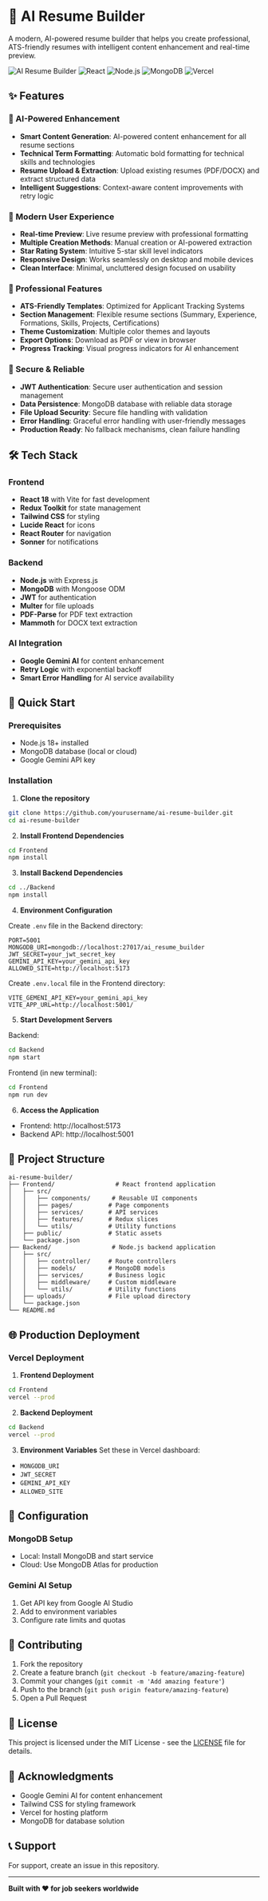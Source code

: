 # 🚀 AI Resume Builder

A modern, AI-powered resume builder that helps you create professional, ATS-friendly resumes with intelligent content enhancement and real-time preview.

![AI Resume Builder](https://img.shields.io/badge/AI-Powered-blue)
![React](https://img.shields.io/badge/React-18.x-blue)
![Node.js](https://img.shields.io/badge/Node.js-20.x-green)
![MongoDB](https://img.shields.io/badge/MongoDB-Latest-green)
![Vercel](https://img.shields.io/badge/Deployed-Vercel-black)

## ✨ Features

### 🤖 AI-Powered Enhancement
- **Smart Content Generation**: AI-powered content enhancement for all resume sections
- **Technical Term Formatting**: Automatic bold formatting for technical skills and technologies
- **Resume Upload & Extraction**: Upload existing resumes (PDF/DOCX) and extract structured data
- **Intelligent Suggestions**: Context-aware content improvements with retry logic

### 🎨 Modern User Experience
- **Real-time Preview**: Live resume preview with professional formatting
- **Multiple Creation Methods**: Manual creation or AI-powered extraction
- **Star Rating System**: Intuitive 5-star skill level indicators
- **Responsive Design**: Works seamlessly on desktop and mobile devices
- **Clean Interface**: Minimal, uncluttered design focused on usability

### 🔧 Professional Features
- **ATS-Friendly Templates**: Optimized for Applicant Tracking Systems
- **Section Management**: Flexible resume sections (Summary, Experience, Formations, Skills, Projects, Certifications)
- **Theme Customization**: Multiple color themes and layouts
- **Export Options**: Download as PDF or view in browser
- **Progress Tracking**: Visual progress indicators for AI enhancement

### 🔐 Secure & Reliable
- **JWT Authentication**: Secure user authentication and session management
- **Data Persistence**: MongoDB database with reliable data storage
- **File Upload Security**: Secure file handling with validation
- **Error Handling**: Graceful error handling with user-friendly messages
- **Production Ready**: No fallback mechanisms, clean failure handling

## 🛠️ Tech Stack

### Frontend
- **React 18** with Vite for fast development
- **Redux Toolkit** for state management
- **Tailwind CSS** for styling
- **Lucide React** for icons
- **React Router** for navigation
- **Sonner** for notifications

### Backend
- **Node.js** with Express.js
- **MongoDB** with Mongoose ODM
- **JWT** for authentication
- **Multer** for file uploads
- **PDF-Parse** for PDF text extraction
- **Mammoth** for DOCX text extraction

### AI Integration
- **Google Gemini AI** for content enhancement
- **Retry Logic** with exponential backoff
- **Smart Error Handling** for AI service availability

## 🚀 Quick Start

### Prerequisites
- Node.js 18+ installed
- MongoDB database (local or cloud)
- Google Gemini API key

### Installation

1. **Clone the repository**
```bash
git clone https://github.com/yourusername/ai-resume-builder.git
cd ai-resume-builder
```

2. **Install Frontend Dependencies**
```bash
cd Frontend
npm install
```

3. **Install Backend Dependencies**
```bash
cd ../Backend
npm install
```

4. **Environment Configuration**

Create `.env` file in the Backend directory:
```env
PORT=5001
MONGODB_URI=mongodb://localhost:27017/ai_resume_builder
JWT_SECRET=your_jwt_secret_key
GEMINI_API_KEY=your_gemini_api_key
ALLOWED_SITE=http://localhost:5173
```

Create `.env.local` file in the Frontend directory:
```env
VITE_GEMENI_API_KEY=your_gemini_api_key
VITE_APP_URL=http://localhost:5001/
```

5. **Start Development Servers**

Backend:
```bash
cd Backend
npm start
```

Frontend (in new terminal):
```bash
cd Frontend
npm run dev
```

6. **Access the Application**
- Frontend: http://localhost:5173
- Backend API: http://localhost:5001

## 📁 Project Structure

```
ai-resume-builder/
├── Frontend/                 # React frontend application
│   ├── src/
│   │   ├── components/      # Reusable UI components
│   │   ├── pages/          # Page components
│   │   ├── services/       # API services
│   │   ├── features/       # Redux slices
│   │   └── utils/          # Utility functions
│   ├── public/             # Static assets
│   └── package.json
├── Backend/                 # Node.js backend application
│   ├── src/
│   │   ├── controller/     # Route controllers
│   │   ├── models/         # MongoDB models
│   │   ├── services/       # Business logic
│   │   ├── middleware/     # Custom middleware
│   │   └── utils/          # Utility functions
│   ├── uploads/            # File upload directory
│   └── package.json
└── README.md
```

## 🌐 Production Deployment

### Vercel Deployment

1. **Frontend Deployment**
```bash
cd Frontend
vercel --prod
```

2. **Backend Deployment**
```bash
cd Backend
vercel --prod
```

3. **Environment Variables**
Set these in Vercel dashboard:
- `MONGODB_URI`
- `JWT_SECRET`
- `GEMINI_API_KEY`
- `ALLOWED_SITE`

## 🔧 Configuration

### MongoDB Setup
- Local: Install MongoDB and start service
- Cloud: Use MongoDB Atlas for production

### Gemini AI Setup
1. Get API key from Google AI Studio
2. Add to environment variables
3. Configure rate limits and quotas

## 🤝 Contributing

1. Fork the repository
2. Create a feature branch (`git checkout -b feature/amazing-feature`)
3. Commit your changes (`git commit -m 'Add amazing feature'`)
4. Push to the branch (`git push origin feature/amazing-feature`)
5. Open a Pull Request

## 📝 License

This project is licensed under the MIT License - see the [LICENSE](LICENSE) file for details.

## 🙏 Acknowledgments

- Google Gemini AI for content enhancement
- Tailwind CSS for styling framework
- Vercel for hosting platform
- MongoDB for database solution

## 📞 Support

For support, create an issue in this repository.

---

**Built with ❤️ for job seekers worldwide**